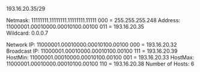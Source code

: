 193.16.20.35/29

Netmask: 11111111.11111111.11111111.11111 000 = 255.255.255.248
Address: 11000001.00010000.00010100.00100 011 = 193.16.20.35    
Wildcard: 0.0.0.7

Network IP: 11000001.00010000.00010100.00100 000 = 193.16.20.32
Broadcast IP: 11000001.00010000.00010100.00100 111 = 193.16.20.39
HostMin: 11000001.00010000.00010100.00100 001 = 193.16.20.33
HostMax: 11000001.00010000.00010100.00100 110 = 193.16.20.38
Number of Hosts: 6
